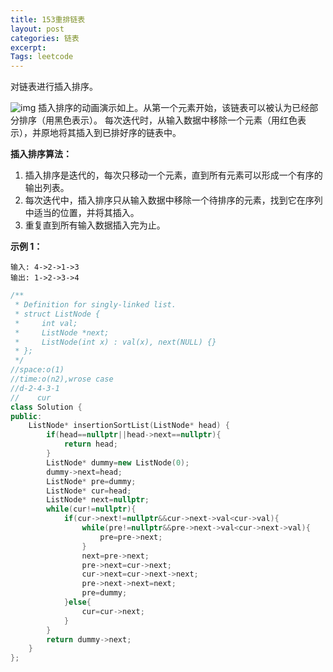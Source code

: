 ```yaml
---
title: 153重排链表
layout: post
categories: 链表
excerpt: 
Tags: leetcode
---
```


对链表进行插入排序。

![img](https://upload.wikimedia.org/wikipedia/commons/0/0f/Insertion-sort-example-300px.gif)
插入排序的动画演示如上。从第一个元素开始，该链表可以被认为已经部分排序（用黑色表示）。
每次迭代时，从输入数据中移除一个元素（用红色表示），并原地将其插入到已排好序的链表中。

 

**插入排序算法：**

1. 插入排序是迭代的，每次只移动一个元素，直到所有元素可以形成一个有序的输出列表。
2. 每次迭代中，插入排序只从输入数据中移除一个待排序的元素，找到它在序列中适当的位置，并将其插入。
3. 重复直到所有输入数据插入完为止。

 

**示例 1：**

```
输入: 4->2->1->3
输出: 1->2->3->4
```

```c++
/**
 * Definition for singly-linked list.
 * struct ListNode {
 *     int val;
 *     ListNode *next;
 *     ListNode(int x) : val(x), next(NULL) {}
 * };
 */
//space:o(1)
//time:o(n2),wrose case
//d-2-4-3-1
//    cur
class Solution {
public:
    ListNode* insertionSortList(ListNode* head) {
        if(head==nullptr||head->next==nullptr){
            return head;
        }
        ListNode* dummy=new ListNode(0);
        dummy->next=head;
        ListNode* pre=dummy;
        ListNode* cur=head;
        ListNode* next=nullptr;
        while(cur!=nullptr){
            if(cur->next!=nullptr&&cur->next->val<cur->val){
                while(pre!=nullptr&&pre->next->val<cur->next->val){
                    pre=pre->next;
                }
                next=pre->next;
                pre->next=cur->next;
                cur->next=cur->next->next;
                pre->next->next=next;
                pre=dummy;
            }else{
                cur=cur->next;
            }
        }
        return dummy->next;
    }
};
```

